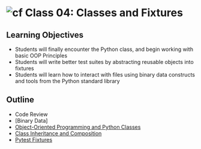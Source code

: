 # ![cf](http://i.imgur.com/7v5ASc8.png) Class 04: Classes and Fixtures

## Learning Objectives

- Students will finally encounter the Python class, and begin working with basic OOP Principles
- Students will write better test suites by abstracting reusable objects into fixtures
- Students will learn how to interact with files using binary data constructs and tools from the Python standard library

## Outline

- Code Review
- [Binary Data]
- [Object-Oriented Programming and Python Classes]
- [Class Inheritance and Composition]
- [Pytest Fixtures]

<!-- links -->
[Object-Oriented Programming and Python Classes]: ./notes/classes.md
[Class Inheritance and Composition]: ./notes/inheritance.md
[Pytest Fixtures]: ./notes/fixtures.md
